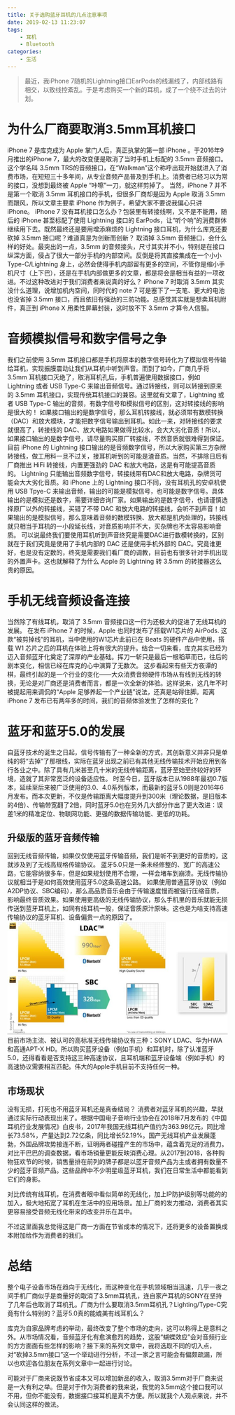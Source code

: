 ```yaml
---
title: 关于选购蓝牙耳机的几点注意事项
date: 2019-02-13 11:23:07
tags: 
    - 耳机
    - Bluetooth
categories:
    - 生活
---
```


>最近，我iPhone 7随机的Lightning接口EarPods的线漏线了，内部线路有相交，以致线控紊乱。于是考虑购买一个新的耳机，成了一个绕不过去的计划。

# 为什么厂商要取消3.5mm耳机接口
iPhone 7 是库克成为 Apple 掌门人后，真正执掌的第一部 iPhone 。于2016年9月推出的iPhone 7，最大的改变便是取消了当时手机上标配的 3.5mm 音频接口。这个学名叫 3.5mm TRS的音频接口，在“Walkman”这个称呼出现开始就进入了消费市场，在短短三十多年间，从专业音频产品普及到手机上。消费者已经习以为常的接口，没想到最终被 Apple “咔嚓”一刀，就这样剪掉了。
当然，iPhone 7 并不是第一个取消 3.5mm 耳机接口的手机，但很多厂商却是因为 Apple 取消 3.5mm 而跟风，所以文章主要拿 iPhone 作为例子，希望大家不要说我偏心只讲iPhone。
iPhone 7 没有耳机接口怎么办？包装里有转接线啊，又不是不能用，随后的 iPhone 甚至标配了使用 Lightning 接口的 EarPods，让“听个响”的消费群体继续用下去。既然最终还是要用增添麻烦的 Lightning 接口耳机，为什么库克还要砍掉 3.5mm 接口呢？难道真是为创新而创新？
取消掉 3.5mm 音频接口，会什么样的好处。最突出的一点，3.5mm 的音频接头，尺寸其实并不小，特别是在接口纵深方面，侵占了很大一部分手机的内部空间。反倒是将其直接集成在一个小小 Type-C/Lightning 身上，必然会使得手机内部留有更多的空间，不管你是缩小手机尺寸（上下巴），还是在手机内部做更多的文章，都是将会是相当有益的一项改进。不过这种改进对于我们消费者来说真的好么？
iPhone 7 时取消 3.5mm 其实没什么道理，说增加机内空间，同时代的 note 7 可是塞下了一支笔、更大的电池也没省掉 3.5mm 接口，而且依旧有强劲的三防功能。总感觉其实就是想卖耳机附件，真正到 iPhone X 用柔性屏幕封装，这时放不下 3.5mm 才算令人信服。

# 音频模拟信号和数字信号之争
我们之前使用 3.5mm 耳机接口都是手机将原本的数字信号转化为了模拟信号传输给耳机，实现振膜震动让我们从耳机中听到声音。而到了如今，厂商几乎将 3.5mm 耳机接口灭绝了，取消耳机孔后，手机普遍使用数据接口，例如 Lightning 或者 USB Type-C 来输出音频信号。通过转接线，则可以转接到原来的 3.5mm 耳机接口，实现传统耳机接口的兼容。这里就有文章了，Lightning 或者 USB Type-C 输出的音频，有数字信号和模拟信号的区别，这对转接线的影响是很大的！
如果接口输出的是数字信号，那么耳机转接线，就必须带有数模转换（DAC）和放大模块，才能把数字信号输出到耳机。如此一来，对转接线的要求就很高了，转接线的 DAC、放大电路如果做得比较水，会大大劣化音质！所以，如果接口输出的是数字信号，请尽量购买原厂转接线，不然音质就很难得到保证。目前 iPhone 的 Lightning 接口输出的是音频数字信号，所以大家购买第三方杂牌转接线，做工用料一旦不过关，接耳机听到的可能是渣音质。当然，不排除日后有厂商推出 HiFi 转接线，内置更强劲的 DAC 和放大电路，这是有可能提高音质的。
Lightning 只能输出音频数字信号，转接线带有DAC和放大电路，杂牌货可能会大大劣化音质。和 iPhone 上的 Lightning 接口不同，没有耳机孔的安卓机使用 USB Tpye-C 来输出音频，输出的可能是模拟信号，也可能是数字信号。具体输出的是模拟还是数字，需要详细咨询厂家。如果输出的是数字信号，也请谨慎选择原厂以外的转接线，买错了不带 DAC 和放大电路的转接线，会听不到声音！如果输出的是模拟信号，那么意味着音频的数模转换、放大都是机内处理的，转接线就只相当于耳机的一小段延长线，对音质影响并不大，买杂牌也不太容易影响音质。
可以说最终我们要使用耳机听到声音终究是需要DAC进行数模转换的，区别就在于我们究竟是使用了手机内部的 DAC 还是使用手机外部的 DAC。究竟谁更好，也是没有定数的，终究是需要我们看厂商的调教，目前也有很多针对手机出现的外置声卡。这也就解释了为什么 Apple 的 Lightning 转 3.5mm 的转接器这么贵的原因。

# 手机无线音频设备连接

当然除了有线耳机，取消了 3.5mm 音频接口这一行为还极大的促进了无线耳机的发展。
在发布 iPhone 7 的时候，Apple 也同时发布了搭载W1芯片的 AirPods. 这款“被剪掉线”的耳机，当中使用的W1芯片此前已在 Beats 的硬件产品中使用，搭载 W1 芯片之后的耳机在体验上将有很大的提升。结合一切来看，库克其实已经为迈入音频蓝牙化奠定了深厚的产业基础。挥刀一斩只是最后一根稻草而已，往后的剧本变化，相信已经在库克的心中演算了无数次。
这步看起来有些天方夜谭的棋，最终引起的是一个行业的变化——大众消费音频硬件市场从有线到无线的转换，无论是对厂商还是消费者而言，都是一次全新的体验。这样说来，这几年不时被提起用来调侃的“Apple 足够养起一个产业链”说法，还真是站得住脚。距离 iPhone 7 发布已有两年多的时间，我们的音频体验发生了怎样的变化？

# 蓝牙和蓝牙5.0的发展

自蓝牙技术的诞生之日起，信号传输有了一种全新的方式，其创新意义并非只是单纯的将“去掉”了那根线，实际在蓝牙出现之前已有其他无线传输技术开始应用到各行各业之中。除了具有几米甚至几十米的无线传输距离，蓝牙至始至终较好的环境，造就了其非常宽泛的设备适应性。
时至今日，蓝牙版本已从1988年最初0.7版本，延续至后来被广泛使用的3.0、4.0系列版本，而最新的蓝牙5.0则是2016年6月发布。而本次更新，不仅是传输距离大幅度提升到300米（理论数据，是旧版本的4倍）、传输带宽翻了2倍，同时蓝牙5.0也在另外几大部分作出了更大改进：误差1米的精准定位、物联网功能、更强的数据传输功能、更低的功耗。

## 升级版的蓝牙音频传输

回到无线音频传输，如果仅仅使用蓝牙传输音频，我们是听不到更好的音质的，这就涉及到了无线高规格传输协议。
蓝牙5.0只是一条未经修整的、宽广的高速公路，它能容纳很多车，但是如果规划使用不合理，一样会堵车到崩溃。无线传输协议就相当于是如何高效使用蓝牙5.0这条高速公路。
如果使用普通蓝牙协议（例如A2DP协议、SBC编码），那么高品质音乐会由于传输速度慢而被强行压缩音质，影响最终音质效果。如果使用更高级的无线传输协议，那么手机里的音乐就能无损传送到蓝牙耳机上，如同有线耳机一般，保证音质原汁原味。这也是为啥支持高速传输协议的蓝牙耳机、设备偏贵一点的原因了。
![LDAC](/images/upload/ldac.jpg)
目前市场主流、被认可的高标准无线传输协议有三种：SONY LDAC、华为HWA和高通APT-X HD。所以购买蓝牙设备（例如手机）和耳机时，除了认准蓝牙5.0，还得看看是否支持这三种高速协议，且耳机端和蓝牙设备端（例如手机）的高速协议需要相互匹配。伟大的Apple手机目前不支持任何一种。

## 市场现状

没有无损，打死也不用蓝牙耳机还是真香结局？
消费者对蓝牙耳机的兴趣，早就通过实际行动表现出来了。根据中国电子音响行业协会在2018年7月发布的《中国耳机行业发展情况》白皮书，2017年我国无线耳机产值约为363.98亿元，同比增长73.58%，产量达到2.72亿条，同比增长52.19%。国产无线耳机产业发展蓬勃，外国品牌攻势接连不断，证明两者碰撞产生的市场中，蕴含着充足的消费力。
对比干巴巴的调查数据，看市场销量更能反映消费心理。从2017到2018，各种购物狂欢节的时候，销售量排在前列的牌子都是以蓝牙音频产品为主或者拥有数量不少的蓝牙音频产品。这些品牌中不少明星级蓝牙耳机，我们在日常生活中都能看到它们的身影。

对比传统有线耳机，在消费者眼中看似简单的无线化，加上IP防护级别等功能的的加入，极大地拓宽了耳机在生活中的应用场景。加上厂商的发力推动，消费者其实更容易接受音频无线化带来的改变并乐在其中。

不过这里面我总觉得这是厂商一方面在节省成本的情况下，还将更多的设备置换成本附加给作为消费者的我们。

# 总结

整个电子设备市场在趋向于无线化，而这种变化在手机领域相当迅速，几乎一夜之间手机厂商似乎是商量好的取消了3.5mm耳机孔，连自家产耳机的SONY在坚持了几年后也取消了耳机孔。厂商为什么要取消3.5mm耳机孔？Lighting/Type-C究竟有什么特别的？蓝牙5.0真的能媲美有线耳机么？

库克为自家品牌考虑的举动，最终改变了整个市场的走向，这可以称得上是意料之外。从市场情况看，音频蓝牙化有愈演愈烈的趋势，这股“蝴蝶效应”会对音频行业的方方面面有些怎样的影响？接下来的系列文章中，我将选取不同的切入点，对“砍掉3.5mm接口”这一个举动进行分析，不过一家之言可能会有偏颇疏漏，所以也欢迎各位朋友在系列文章中一起进行讨论。

可能对于厂商来说既节省成本又可以增加新品的收入，取消3.5mm对于厂商来说是一大有利之举。但是对于作为消费者的我来说，我觉的3.5mm这个接口我可以不用，但你不能没有，数据接口接耳机是真不方便。所以就我个人观点来说，并不会认同这样的做法。
